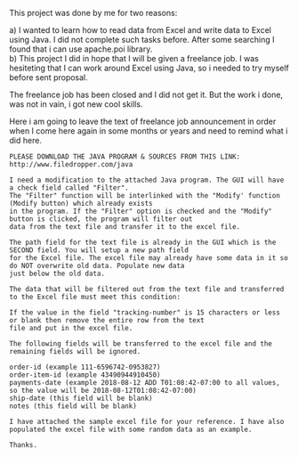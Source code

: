 This project was done by me for two reasons: 

  a) I wanted to learn how to read data from Excel and write data to Excel using Java. I did not complete such tasks before. After some searching I found that i can use apache.poi library.<br>
  b) This project I did in hope that I will be given a freelance job. I was hesiteting that I can work around Excel using Java, so i needed to try myself before sent proposal.

The freelance job has been closed and I did not get it. But the work i done, was not in vain, i got new cool skills.

Here i am going to leave the text of freelance job announcement in order when I come here again in some months or years and need to remind what i did here. 

~~~~~~~~~~~~~~~~~~~~~~~~~~~~~~~~~~~~~~~~~~~~~~~~~~~~~~~~~~~~~~~~~~~~~~~~~~~~~~~~~~~~~~~~~
PLEASE DOWNLOAD THE JAVA PROGRAM & SOURCES FROM THIS LINK:  http://www.filedropper.com/java

I need a modification to the attached Java program. The GUI will have a check field called "Filter". 
The "Filter" function will be interlinked with the "Modify' function (Modify button) which already exists 
in the program. If the "Filter" option is checked and the "Modify" button is clicked, the program will filter out 
data from the text file and transfer it to the excel file. 

The path field for the text file is already in the GUI which is the SECOND field. You will setup a new path field 
for the Excel file. The excel file may already have some data in it so do NOT overwrite old data. Populate new data 
just below the old data. 

The data that will be filtered out from the text file and transferred to the Excel file must meet this condition: 

If the value in the field "tracking-number" is 15 characters or less or blank then remove the entire row from the text 
file and put in the excel file.

The following fields will be transferred to the excel file and the remaining fields will be ignored.

order-id (example 111-6596742-0953827)
order-item-id (example 43490944910450)
payments-date (example 2018-08-12 ADD T01:08:42-07:00 to all values, so the value will be 2018-08-12T01:08:42-07:00)
ship-date (this field will be blank)
notes (this field will be blank)

I have attached the sample excel file for your reference. I have also populated the excel file with some random data as an example.

Thanks.
